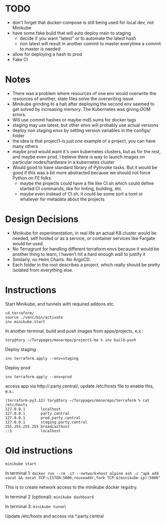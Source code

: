 # TODO
- don't forget that docker-compose is still being used for local dev, not Minikube
- have some fake build that will auto deploy main to staging
  - decide if you want "latest" or to automate the latest hash
  - non latest will result in another commit to master everytime a commit to master is needed
- allow for deploying a hash to prod
- Fake CI

# Notes
- There was a problem where resources of one env would overwrite the resources of another, state files solve the overwriting issue
- Minikube grinding to a halt after deploying the second env seemed to get solved by increasing memory. The Kubernetes was giving OOM errors.
- Will use commit hashes or maybe md5 sums for docker tags
- staging may use latest, but other envs will probably use actual versions
- deploy non staging envs by setting version variables in the configs/ folder
- the idea is that project1-is just one example of a project, you can have many others
- maybe prod would want it's own kubernetes clusters, but as for the rest, and maybe even prod, I believe there is way to launch images on particular nodes/hardware in a kubernetes cluster
- Would good to have standard library of PyInvoke tasks. But it would be good if this was a bit more abstracted because we should not force Python on FE folks.
  - maybe the projects could have a file like CI.sh which could define started CI commands, like for linting, building, etc.
  - maybe even instead of CI.sh, it could be some sort a toml or whatever for metadata about the projects


# Design Decisions
- Minikube for experimentation, in real life an actual K8 cluster would be needed, self hosted or as a service, or container services like Fargate would be used.
- No Terragrunt for handling different terraform envs because it would be another thing to learn, I haven't hit a hard enough wall to justify it
- Similarly, no Helm Charts. No ArgoCD.
- Each folder in the root describes a project, which really should be pretty isolated from everything else.


# Instructions

Start Minikube, and tunnels with required addons etc.
```
cd terraform/
source ./venc/bin/activate
inv minikube.start
```

In another terminal, build and push images from apps/projects, e.x.:
```
tory@tory ~/Torypages/monorepo/project1-be % inv build-push
```

Deploy staging
```
inv terraform.apply --env=staging
```

Deploy prod
```
inv terraform.apply --env=prod
```

access app via http://<env>.party.central/, update /etc/hosts file to enable this, e.x.:

```
(terraform-py3.12) tory@tory ~/Torypages/monorepo/terraform % cat /etc/hosts
127.0.0.1       localhost
127.0.0.1       party.central
127.0.0.1       prod.party.central
127.0.0.1       staging.party.central
255.255.255.255 broadcasthost
::1             localhost
```

# Old instructions
`minikube start`

In terminal 1:
`docker run --rm -it --network=host alpine ash -c "apk add socat && socat TCP-LISTEN:5000,reuseaddr,fork TCP:$(minikube ip):5000"`

This is to create network access to the minikube docker registry.

In terminal 2 (optional):
`minikube dashboard`

In terminal 3:
`minikube tunnel`


Update /etc/hosts and access via *.party.central


